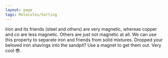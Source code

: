 ```yaml
---
layout: page
tags: Molecules/Sorting 
---
```


Iron and its friends (steel and others) are very magnetic, whereas copper and co are less magnetic. Others are just not magnetic at all. We can use this property to separate iron and friends from solid mixtures. Dropped your beloved iron shavings into the sandpit? Use a magnet to get them out. Very cool 😎.